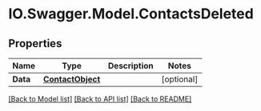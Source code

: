 # IO.Swagger.Model.ContactsDeleted
## Properties

Name | Type | Description | Notes
------------ | ------------- | ------------- | -------------
**Data** | [**ContactObject**](ContactObject.md) |  | [optional] 

[[Back to Model list]](../README.md#documentation-for-models) [[Back to API list]](../README.md#documentation-for-api-endpoints) [[Back to README]](../README.md)


